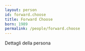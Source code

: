 ```yaml
---
layout: person
id: forward.choose
title: Forward Choose
born: 1989
permalink: /people/forward.choose
---
```


Dettagli della persona 